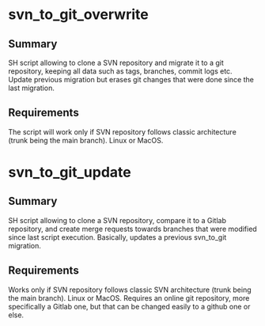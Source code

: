 # svn_to_git_overwrite

## Summary

SH script allowing to clone a SVN repository and migrate it to a git repository, keeping all data such as tags, branches, commit logs etc. Update previous migration but erases git changes that were done since the last migration.

## Requirements

The script will work only if SVN repository follows classic architecture (trunk being the main branch).
Linux or MacOS.

# svn_to_git_update

## Summary

SH script allowing to clone a SVN repository, compare it to a Gitlab repository, and create merge requests towards branches that were modified since last script execution.
Basically, updates a previous svn_to_git migration.

## Requirements

Works only if SVN repository follows classic SVN architecture (trunk being the main branch).
Linux or MacOS.
Requires an online git repository, more specifically a Gitlab one, but that can be changed easily to a github one or else.

